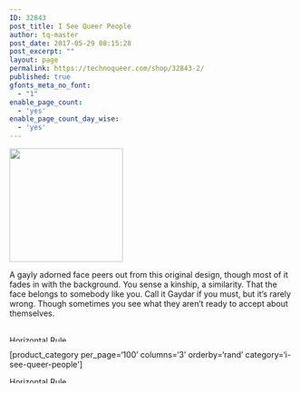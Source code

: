 ```yaml
---
ID: 32843
post_title: I See Queer People
author: tq-master
post_date: 2017-05-29 08:15:28
post_excerpt: ""
layout: page
permalink: https://technoqueer.com/shop/32843-2/
published: true
gfonts_meta_no_font:
  - "1"
enable_page_count:
  - 'yes'
enable_page_count_day_wise:
  - 'yes'
---
```

<img class="aligncenter size-full wp-image-32728" src="https://technoqueer.com/shop/wp-content/uploads/2017/05/btn-see-queer.png" alt="" width="200" height="200" />
<p style="text-align: left;">A gayly adorned face peers out from this original design, though most of it fades in with the background. You sense a kinship, a similarity. That the face belongs to somebody like you. Call it Gaydar if you must, but it’s rarely wrong. Though sometimes you see what they aren’t ready to accept about themselves.</p>
&nbsp;

<img class="aligncenter size-full wp-image-99" src="https://technoqueer.com/shop/wp-content/uploads/2017/03/Rainbow-HR.jpg" alt="Horizontal Rule" width="800" height="11" />

[product_category per_page=‘100’ columns=‘3’ orderby=‘rand’ category=‘i-see-queer-people']

<img class="aligncenter size-full wp-image-99" src="https://technoqueer.com/shop/wp-content/uploads/2017/03/Rainbow-HR.jpg" alt="Horizontal Rule" width="800" height="11" />